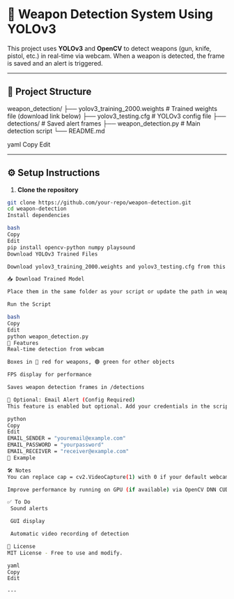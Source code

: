 # 🔫 Weapon Detection System Using YOLOv3

This project uses **YOLOv3** and **OpenCV** to detect weapons (gun, knife, pistol, etc.) in real-time via webcam. When a weapon is detected, the frame is saved and an alert is triggered.

---

## 📁 Project Structure

weapon_detection/
├── yolov3_training_2000.weights # Trained weights file (download link below)
├── yolov3_testing.cfg # YOLOv3 config file
├── detections/ # Saved alert frames
├── weapon_detection.py # Main detection script
└── README.md

yaml
Copy
Edit

---

## ⚙️ Setup Instructions

1. **Clone the repository**

```bash
git clone https://github.com/your-repo/weapon-detection.git
cd weapon-detection
Install dependencies

bash
Copy
Edit
pip install opencv-python numpy playsound
Download YOLOv3 Trained Files

Download yolov3_training_2000.weights and yolov3_testing.cfg from this link:

📥 Download Trained Model

Place them in the same folder as your script or update the path in weapon_detection.py.

Run the Script

bash
Copy
Edit
python weapon_detection.py
🧠 Features
Real-time detection from webcam

Boxes in 🔴 red for weapons, 🟢 green for other objects

FPS display for performance

Saves weapon detection frames in /detections

🔐 Optional: Email Alert (Config Required)
This feature is enabled but optional. Add your credentials in the script if you want to receive alerts via email.

python
Copy
Edit
EMAIL_SENDER = "youremail@example.com"
EMAIL_PASSWORD = "yourpassword"
EMAIL_RECEIVER = "receiver@example.com"
📸 Example

🛠 Notes
You can replace cap = cv2.VideoCapture(1) with 0 if your default webcam index is different.

Improve performance by running on GPU (if available) via OpenCV DNN CUDA backend.

✅ To Do
 Sound alerts

 GUI display

 Automatic video recording of detection

📄 License
MIT License - Free to use and modify.

yaml
Copy
Edit

---

